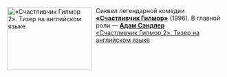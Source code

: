 <!--2025-01-07 17:00:12-->
<div class="yb">
  <div class="rss smaller1 kino_kino"><a href="https://www.kino-teatr.ru/video/44857/" title="«Счастливчик Гилмор 2». Тизер на английском языке"><img src="https://www.kino-teatr.ru/video/7/5/44857/poster.jpg" width="196" height="147" align="left" hspace="5" style="margin: 0px 10px 0px 5px" alt="«Счастливчик Гилмор 2». Тизер на английском языке"/></a>Сиквел легендарной комедии <a href=https://www.kino-teatr.ru/kino/movie/hollywood/17475/annot/ target=_blank><strong>«Счастливчик Гилмор»</strong></a> (1996). В главной роли — <a href=https://www.kino-teatr.ru/kino/acter/m/hollywood/55043/bio/ target=_blank><strong>Адам Сэндлер</strong></a> <br><a class="light" href="https://www.kino-teatr.ru/video/44857/">«Счастливчик Гилмор 2». Тизер на английском языке</a></div>
</div>
